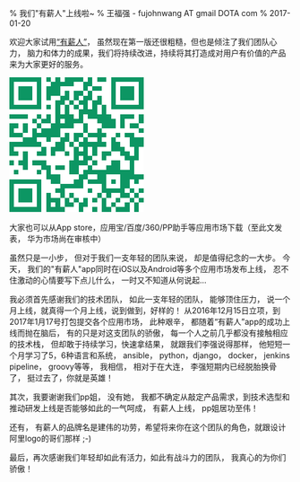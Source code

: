 % 我们"有薪人"上线啦~
% 王福强 - fujohnwang AT gmail DOTA com
% 2017-01-20



欢迎大家试用[“有薪人”](https://zs5s.com/taxpayer.html)， 虽然现在第一版还很粗糙，但也是倾注了我们团队心力， 脑力和体力的成果，我们将持续改进，持续将其打造成对用户有价值的产品来为大家更好的服务。

![](images/youxinren-qrcode.png)

大家也可以从App store，应用宝/百度/360/PP助手等应用市场下载（至此文发表， 华为市场尚在审核中）

虽然只是一小步， 但对于我们一支年轻的团队来说， 却是值得纪念的一大步。 今天， 我们的"有薪人"app同时在iOS以及Android等多个应用市场发布上线， 忍不住激动的心情要写下点儿什么， 一时又不知道从何说起...

我必须首先感谢我们的技术团队， 如此一支年轻的团队， 能够顶住压力， 说一个月上线，就真得一个月上线，说到做到，好样的！ 从2016年12月15日立项，到2017年1月17号打包提交各个应用市场， 此种艰辛， 都随着“有薪人”app的成功上线而抛在脑后， 有的只是对这支团队的骄傲， 每一个人之前几乎都没有接触相应的技术栈， 但却敢于持续学习，快速拿结果， 就跟我们李强说得那样， 他短短一个月学习了5，6种语言和系统， ansible， python，django， docker， jenkins pipeline， groovy等等， 我相信， 相对于在大连， 李强短期内已经脱胎换骨了， 挺过去了，你就是英雄！

其次，我要谢谢我们pp姐， 没有她， 我都不确定从敲定产品需求，到技术选型和推动研发上线是否能够如此的一气呵成， 有薪人上线， pp姐居功至伟！

还有， 有薪人的品牌名是建伟的功劳，希望将来你在这个团队的角色，就跟设计阿里logo的哥们那样  ;-)

最后，再次感谢我们年轻却如此有活力，如此有战斗力的团队， 我真心的为你们骄傲！

